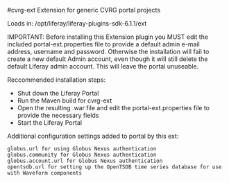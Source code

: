 #cvrg-ext
Extension for generic CVRG portal projects

Loads in: /opt/liferay/liferay-plugins-sdk-6.1.1/ext

IMPORTANT: Before installing this Extension plugin you MUST edit the included portal-ext.properties file to provide a default admin e-mail address, username and password. Otherwise the installation will fail to create a new default Admin account, even though it will still delete the default Liferay admin account. This will leave the portal unuseable.

Reccommended installation steps:

- Shut down the Liferay Portal
- Run the Maven build for cvrg-ext
- Open the resulting .war file and edit the portal-ext.properties file to provide the necessary fields
- Start the Liferay Portal

Additional configuration settings added to portal by this ext:

	globus.url for using Globus Nexus authentication
	globus.community for Globus Nexus authentication 
	globus.account.url for Globus Nexus authentication
	opentsdb.url for setting up the OpenTSDB time series database for use with Waveform components